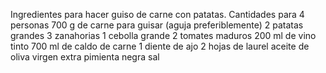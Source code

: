 Ingredientes para hacer guiso de carne con patatas. Cantidades para 4 personas
700 g de carne para guisar (aguja preferiblemente)
2 patatas grandes
3 zanahorias
1 cebolla grande
2 tomates maduros
200 ml de vino tinto
700 ml de caldo de carne
1 diente de ajo
2 hojas de laurel
aceite de oliva virgen extra
pimienta negra
sal
